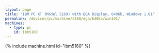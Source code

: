 ```yaml
---
layout: page
title: "IBM PC XT (Model 5160) with EGA Display, 640Kb, Windows 1.01"
permalink: /devices/pc/machine/5160/ega/640kb/win101/
machines:
  - type: pc
    id: ibm5160
---
```


{% include machine.html id="ibm5160" %}
